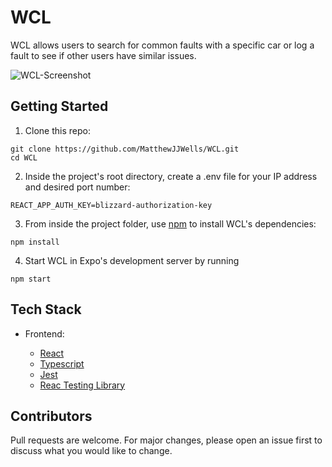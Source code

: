 # WCL
WCL allows users to search for common faults with a specific car or log a fault to see if other users have similar issues. 

![WCL-Screenshot]()

## Getting Started

1. Clone this repo:

```
git clone https://github.com/MatthewJJWells/WCL.git
cd WCL
```

2. Inside the project's root directory, create a .env file for your IP address and desired port number:

```
REACT_APP_AUTH_KEY=blizzard-authorization-key

```

3. From inside the project folder, use [npm](https://npmjs.com/) to install WCL's dependencies:

```
npm install
```

4. Start WCL in Expo's development server by running

```
npm start
```

## Tech Stack

- Frontend:
  
  - [React](https://reactjs.org/)
  - [Typescript](https://www.typescriptlang.org/)
  - [Jest](https://jestjs.io/)
  - [Reac Testing Library](https://testing-library.com/docs/react-testing-library/intro/)

## Contributors

Pull requests are welcome. For major changes, please open an issue first to discuss what you would like to change.




